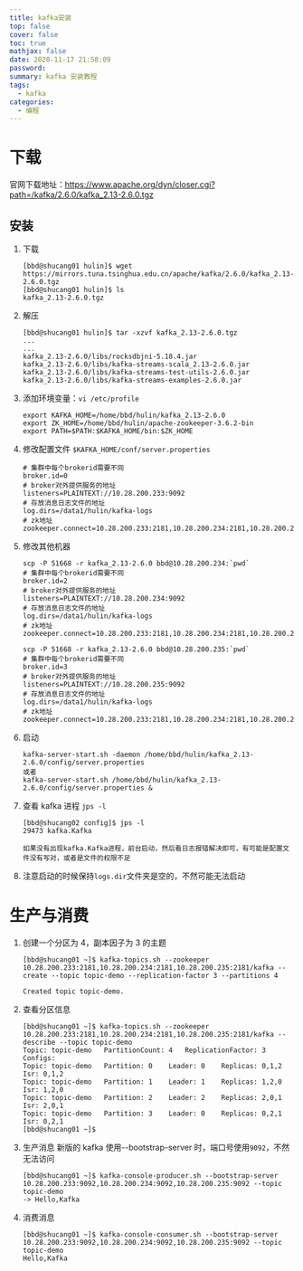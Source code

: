 ```yaml
---
title: kafka安装
top: false
cover: false
toc: true
mathjax: false
date: 2020-11-17 21:58:09
password:
summary: kafka 安装教程
tags:
  - kafka
categories:
  - 编程
---
```


# 下载

官网下载地址：<https://www.apache.org/dyn/closer.cgi?path=/kafka/2.6.0/kafka_2.13-2.6.0.tgz>

## 安装

1. 下载

   ```linux
   [bbd@shucang01 hulin]$ wget https://mirrors.tuna.tsinghua.edu.cn/apache/kafka/2.6.0/kafka_2.13-2.6.0.tgz
   [bbd@shucang01 hulin]$ ls
   kafka_2.13-2.6.0.tgz
   ```

2. 解压

   ```linux
   [bbd@shucang01 hulin]$ tar -xzvf kafka_2.13-2.6.0.tgz
   ...
   ...
   kafka_2.13-2.6.0/libs/rocksdbjni-5.18.4.jar
   kafka_2.13-2.6.0/libs/kafka-streams-scala_2.13-2.6.0.jar
   kafka_2.13-2.6.0/libs/kafka-streams-test-utils-2.6.0.jar
   kafka_2.13-2.6.0/libs/kafka-streams-examples-2.6.0.jar
   ```

3. 添加环境变量：`vi /etc/profile`

   ```linux
   export KAFKA_HOME=/home/bbd/hulin/kafka_2.13-2.6.0
   export ZK_HOME=/home/bbd/hulin/apache-zookeeper-3.6.2-bin
   export PATH=$PATH:$KAFKA_HOME/bin:$ZK_HOME
   ```

4. 修改配置文件 `$KAFKA_HOME/conf/server.properties`

   ```linux
   # 集群中每个brokerid需要不同
   broker.id=0
   # broker对外提供服务的地址
   listeners=PLAINTEXT://10.28.200.233:9092
   # 存放消息日志文件的地址
   log.dirs=/data1/hulin/kafka-logs
   # zk地址
   zookeeper.connect=10.28.200.233:2181,10.28.200.234:2181,10.28.200.235:2181/kafka
   ```

5. 修改其他机器

   ```linux
   scp -P 51668 -r kafka_2.13-2.6.0 bbd@10.28.200.234:`pwd`
   # 集群中每个brokerid需要不同
   broker.id=2
   # broker对外提供服务的地址
   listeners=PLAINTEXT://10.28.200.234:9092
   # 存放消息日志文件的地址
   log.dirs=/data1/hulin/kafka-logs
   # zk地址
   zookeeper.connect=10.28.200.233:2181,10.28.200.234:2181,10.28.200.235:2181/kafka

   scp -P 51668 -r kafka_2.13-2.6.0 bbd@10.28.200.235:`pwd`
   # 集群中每个brokerid需要不同
   broker.id=3
   # broker对外提供服务的地址
   listeners=PLAINTEXT://10.28.200.235:9092
   # 存放消息日志文件的地址
   log.dirs=/data1/hulin/kafka-logs
   # zk地址
   zookeeper.connect=10.28.200.233:2181,10.28.200.234:2181,10.28.200.235:2181/kafka
   ```

6. 启动

   ```linux
   kafka-server-start.sh -daemon /home/bbd/hulin/kafka_2.13-2.6.0/config/server.properties
   或者
   kafka-server-start.sh /home/bbd/hulin/kafka_2.13-2.6.0/config/server.properties &
   ```

7. 查看 kafka 进程 `jps -l`

   ```linux
   [bbd@shucang02 config]$ jps -l
   29473 kafka.Kafka

   如果没有出现kafka.Kafka进程，前台启动，然后看日志报错解决即可，有可能是配置文件没有写对，或者是文件的权限不足
   ```

8. 注意启动的时候保持`logs.dir`文件夹是空的，不然可能无法启动

# 生产与消费

1. 创建一个分区为 4，副本因子为 3 的主题

   ```linux
   [bbd@shucang01 ~]$ kafka-topics.sh --zookeeper 10.28.200.233:2181,10.28.200.234:2181,10.28.200.235:2181/kafka --create --topic topic-demo --replication-factor 3 --partitions 4

   Created topic topic-demo.
   ```

2. 查看分区信息

   ```linu
   [bbd@shucang01 ~]$ kafka-topics.sh --zookeeper 10.28.200.233:2181,10.28.200.234:2181,10.28.200.235:2181/kafka --describe --topic topic-demo
   Topic: topic-demo   PartitionCount: 4   ReplicationFactor: 3    Configs:
   Topic: topic-demo   Partition: 0    Leader: 0    Replicas: 0,1,2    Isr: 0,1,2
   Topic: topic-demo   Partition: 1    Leader: 1    Replicas: 1,2,0    Isr: 1,2,0
   Topic: topic-demo   Partition: 2    Leader: 2    Replicas: 2,0,1    Isr: 2,0,1
   Topic: topic-demo   Partition: 3    Leader: 0    Replicas: 0,2,1    Isr: 0,2,1
   [bbd@shucang01 ~]$
   ```

3. 生产消息
   新版的 kafka 使用--bootstrap-server 时，端口号使用`9092`，不然无法访问

   ```linux
   [bbd@shucang01 ~]$ kafka-console-producer.sh --bootstrap-server 10.28.200.233:9092,10.28.200.234:9092,10.28.200.235:9092 --topic topic-demo
   -> Hello,Kafka
   ```

4. 消费消息

   ```linux
   [bbd@shucang01 ~]$ kafka-console-consumer.sh --bootstrap-server 10.28.200.233:9092,10.28.200.234:9092,10.28.200.235:9092 --topic topic-demo
   Hello,Kafka
   ```
